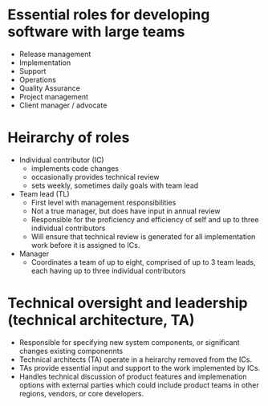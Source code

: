 # Essential roles for developing software with large teams

- Release management
- Implementation
- Support
- Operations
- Quality Assurance
- Project management
- Client manager / advocate

# Heirarchy of roles

- Individual contributor (IC)
  -  implements code changes
  -  occasionally provides technical review
  -  sets weekly, sometimes daily goals with team lead
- Team lead (TL)
  - First level with management responsibilities
  - Not a true manager, but does have input in annual review
  - Responsible for the proficiency and efficiency of self and up to
    three individual contributors
  - Will ensure that technical review is generated for all
    implementation work before it is assigned to ICs.
- Manager
  - Coordinates a team of up to eight, comprised of up to 3 team leads,
    each having up to three individual contributors


# Technical oversight and leadership (technical architecture, TA)

- Responsible for specifying new system components, or significant
  changes existing componennts
- Technical architects (TA) operate in a heirarchy removed from the ICs.
- TAs provide essential input and support to the work implemented by
  ICs.
- Handles technical discussion of product features and implemenation
  options with external parties which could include product teams in
  other regions, vendors, or core developers.
